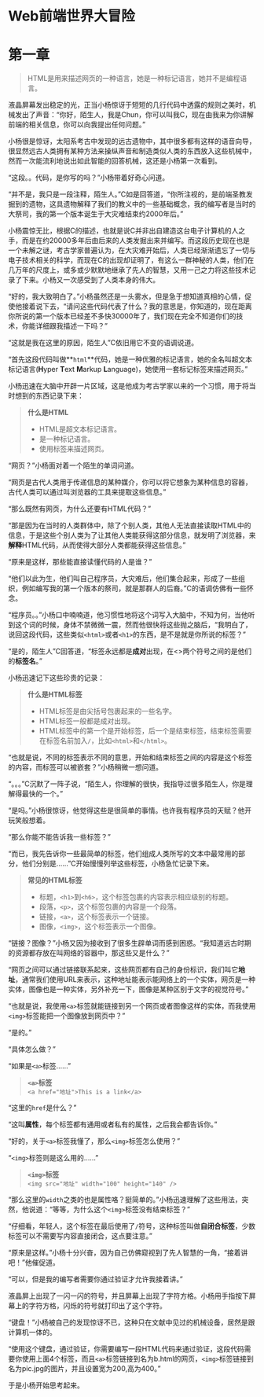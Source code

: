 # Web前端世界大冒险

# 第一章

> HTML是用来描述网页的一种语言，她是一种标记语言，她并不是编程语言。

液晶屏幕发出稳定的光，正当小杨惊讶于短短的几行代码中透露的规则之美时，机械发出了声音：“你好，陌生人，我是Chun，你可以叫我C，现在由我来为你讲解前端的相关信息，你可以向我提出任何问题。”

小杨很是惊讶，太阳系考古中发现的远古遗物中，其中很多都有这样的语音向导，很显然远古人类拥有某种方法来操纵声音和制造类似人类的东西放入这些机械中，然而一次能流利地说出如此智能的回答机械，这还是小杨第一次看到。

“这段。。代码，是你写的吗？”小杨带着好奇心问道。

“并不是，我只是一段注释，陌生人。”C如是回答道，“你所注视的，是前端圣教发掘到的遗物，这具遗物解释了我们的教义中的一些基础概念，我的编写者是当时的大祭司，我的第一个版本诞生于大灾难结束约2000年后。”

小杨震惊无比，根据C的描述，也就是说C并非出自建造这台电子计算机的人之手，而是在约20000多年后由后来的人类发掘出来并编写。而这段历史现在也是一个未解之谜，考古学家普遍认为，在大灾难开始后，人类已经渐渐遗忘了一切与电子技术相关的科学，而现在C的出现却证明了，有这么一群神秘的人类，他们在几万年的尺度上，或多或少默默地继承了先人的智慧，又用一己之力将这些技术记录了下来。小杨又一次感受到了人类本身的伟大。

“好的，我大致明白了。”小杨虽然还是一头雾水，但是急于想知道真相的心情，促使他接着说下去，“请问这些代码代表了什么？我的意思是，你知道的，现在距离你所说的第一个版本已经差不多快30000年了，我们现在完全不知道你们的技术，你能详细跟我描述一下吗？”

“这就是我在这里的原因，陌生人”C依旧用它不变的语调说道。

“首先这段代码叫做**`html`**代码，她是一种优雅的标记语言，她的全名叫超文本标记语言(**H**yper **T**ext **M**arkup **L**anguage)，她使用一套标记标签来描述网页。”

小杨迅速在大脑中开辟一片区域，这是他成为考古学家以来的一个习惯，用于将当时想到的东西记录下来：

> **什么是HTML**
> * HTML是超文本标记语言。
> * 是一种标记语言。
> * 使用标签来描述网页。

“网页？”小杨面对着一个陌生的单词问道。

“网页是古代人类用于传递信息的某种媒介，你可以将它想象为某种信息的容器，古代人类可以通过叫浏览器的工具来提取这些信息。”

“那么既然有网页，为什么还要有HTML代码？”

“那是因为在当时的人类群体中，除了个别人类，其他人无法直接读取HTML中的信息，于是这些个别人类为了让其他人类能获得这部分信息，就发明了浏览器，来**解释**HTML代码，从而使得大部分人类都能获得这些信息。”

“原来是这样，那些能直接读懂代码的人是谁？”

“他们以此为生，他们叫自己程序员，大灾难后，他们集合起来，形成了一些组织，例如编写我的第一个版本的祭司，就是那群人的后裔。”C的语调仿佛有一些怀念。

“程序员。。”小杨口中喃喃道，他习惯性地将这个词写入大脑中，不知为何，当他听到这个词的时候，身体不禁微微一震，然而他很快将这些抛之脑后，“我明白了，说回这段代码，这些类似`<html>`或者`<h1>`的东西，是不是就是你所说的标签？”

“是的，陌生人”C回答道，“标签永远都是**成对**出现，在<>两个符号之间的是他们的**标签名**。”

小杨迅速记下这些珍贵的记录：

> **什么是HTML标签**
> * HTML标签是由尖括号包裹起来的一些名字。
> * HTML标签一般都是成对出现。
> * HTML标签中的第一个是开始标签，后一个是结束标签，结束标签需要在标签名前加入`/`，比如`<html>`和`</html>`。

“也就是说，不同的标签表示不同的意思，开始和结束标签之间的内容是这个标签的内容，而标签可以被嵌套？”小杨稍微一想问道。

“。。。”C沉默了一阵子说，“陌生人，你理解的很快，我指导过很多陌生人，你是理解得最快的一个。”

“是吗。”小杨很惊讶，他觉得这些是很简单的事情。也许我有程序员的天赋？他开玩笑般想着。

“那么你能不能告诉我一些标签？”

“而已，我先告诉你一些最简单的标签，他们组成人类所写的文本中最常用的部分，他们分别是……”C开始慢慢列举这些标签，小杨急忙记录下来。

> **常见的HTML标签**
> * 标题，`<h1>`到`<h6>`，这个标签包裹的内容表示相应级别的标题。
> * 段落，`<p>`，这个标签包裹的内容是一个段落。
> * 链接，`<a>`，这个标签表示一个链接。
> * 图像，`<img>`，这个标签表示一个图像。

“链接？图像？”小杨又因为接收到了很多生辟单词而感到困惑。“我知道远古时期的资源都存放在叫网络的容器中，那这些又是什么？”

“网页之间可以通过链接联系起来，这些网页都有自己的身份标识，我们叫它**地址**，通常我们使用URL来表示，这种地址能表示能网络上的一个实体，网页是一种实体，图像也是一种实体，另外补充一下，图像是某种区别于文字的视觉符号。”

“也就是说，我使用`<a>`标签就能链接到另一个网页或者图像这样的实体，而我使用`<img>`标签能把一个图像放到网页中？”

“是的。”

“具体怎么做？”

“如果是`<a>`标签……”

> **`<a>`标签**  
> `<a href="地址">This is a link</a>`

“这里的`href`是什么？”

“这叫**属性**，每个标签都有通用或者私有的属性，之后我会都告诉你。”

“好的，关于`<a>`标签我懂了，那么`<img>`标签怎么使用？”

“`<img>`标签则是这么用的……”

> **`<img>`标签**  
> `<img src="地址" width="100" height="140" />`

“那么这里的`width`之类的也是属性咯？挺简单的。”小杨迅速理解了这些用法，突然，他说道：“等等，为什么这个`<img>`标签没有结束标签？”

“仔细看，年轻人，这个标签在最后使用了`/`符号，这种标签叫做**自闭合标签**，少数标签可以不需要写内容直接闭合，这点要注意。”

“原来是这样。”小杨十分兴奋，因为自己仿佛窥视到了先人智慧的一角，“接着讲吧！”他催促道。

“可以，但是我的编写者需要你通过验证才允许我接着讲。”

液晶屏上出现了一闪一闪的符号，并且屏幕上出现了字符方格。小杨用手指按下屏幕上的字符方格，闪烁的符号就打印出了这个字符。

“键盘！”小杨被自己的发现惊讶不已，这种只在文献中见过的机械设备，居然是跟计算机一体的。

“使用这个键盘，通过验证，你需要编写一段HTML代码来通过验证，这段代码需要你使用上面4个标签，而且`<a>`标签链接到名为b.html的网页，`<img>`标签链接到名为pic.jpg的图片，并且设置宽为200,高为400。”

于是小杨开始思考起来。
